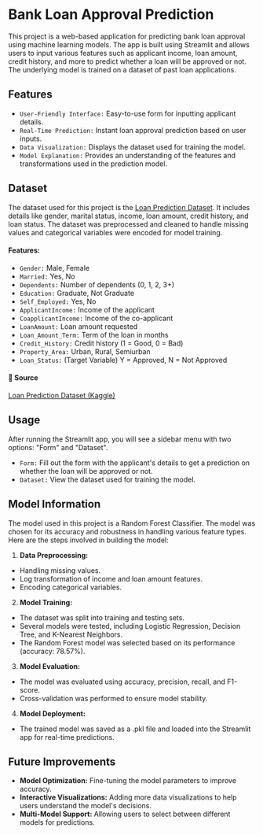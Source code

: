 # Bank Loan Approval Prediction

This project is a web-based application for predicting bank loan approval using machine learning models. The app is built using Streamlit and allows users to input various features such as applicant income, loan amount, credit history, and more to predict whether a loan will be approved or not. The underlying model is trained on a dataset of past loan applications.
## Features

- ```User-Friendly Interface:``` Easy-to-use form for inputting applicant details.
- ```Real-Time Prediction:``` Instant loan approval prediction based on user inputs.
- ```Data Visualization:``` Displays the dataset used for training the model.
- ```Model Explanation:``` Provides an understanding of the features and transformations used in the prediction model.


## Dataset

The dataset used for this project is the [Loan Prediction Dataset](https://www.kaggle.com/datasets/premptk/loan-approval-prediction-dataset). It includes details like gender, marital status, income, loan amount, credit history, and loan status. The dataset was preprocessed and cleaned to handle missing values and categorical variables were encoded for model training.

#### Features:
- ```Gender:``` Male, Female
- ```Married:``` Yes, No
- ```Dependents:``` Number of dependents (0, 1, 2, 3+)
- ```Education:``` Graduate, Not Graduate
- ```Self_Employed:``` Yes, No
- ```ApplicantIncome:``` Income of the applicant
- ```CoapplicantIncome:``` Income of the co-applicant
- ```LoanAmount:``` Loan amount requested
- ```Loan_Amount_Term:``` Term of the loan in months
- ```Credit_History:``` Credit history (1 = Good, 0 = Bad)
- ```Property_Area:``` Urban, Rural, Semiurban
- ```Loan_Status:``` (Target Variable) Y = Approved, N = Not Approved
#### 🔗 Source
[Loan Prediction Dataset (Kaggle)](https://www.kaggle.com/datasets/premptk/loan-approval-prediction-dataset)

## Usage

After running the Streamlit app, you will see a sidebar menu with two options: "Form" and "Dataset".

- ```Form:``` Fill out the form with the applicant's details to get a prediction on whether the loan will be approved or not.
- ```Dataset:``` View the dataset used for training the model.

## Model Information

The model used in this project is a Random Forest Classifier. The model was chosen for its accuracy and robustness in handling various feature types. Here are the steps involved in building the model:

1. **Data Preprocessing:**

- Handling missing values.
- Log transformation of income and loan amount features.
- Encoding categorical variables.

2. **Model Training:**

- The dataset was split into training and testing sets.
- Several models were tested, including Logistic Regression, Decision Tree, and K-Nearest Neighbors.
- The Random Forest model was selected based on its performance (accuracy: 78.57%).

3. **Model Evaluation:**

- The model was evaluated using accuracy, precision, recall, and F1-score.
- Cross-validation was performed to ensure model stability.

4. **Model Deployment:**

- The trained model was saved as a .pkl file and loaded into the Streamlit app for real-time predictions.
## Future Improvements

- **Model Optimization:** Fine-tuning the model parameters to improve accuracy.
- **Interactive Visualizations:** Adding more data visualizations to help users understand the model's decisions.
- **Multi-Model Support:** Allowing users to select between different models for predictions.
